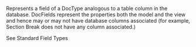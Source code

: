 Represents a field of a DocType analogous to a table column in the database. DocFields represent the properties both the model and the view and hence may or may not have database columns associated (for example, Section Break does not have any column associated.)

See Standard Field Types